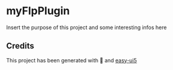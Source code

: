 # myFlpPlugin

Insert the purpose of this project and some interesting infos here

## Credits

This project has been generated with 💙 and [easy-ui5](https://github.com/SAP)
